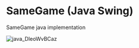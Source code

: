 # SameGame (Java Swing)

SameGame java implementation

![java_DleoWvBCaz](https://github.com/user-attachments/assets/eb14f665-5d87-4186-926c-163b73f72613)
